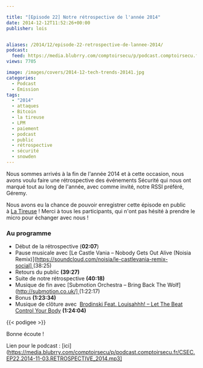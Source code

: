 ```yaml
---

title: "[Episode 22] Notre rétrospective de l'année 2014"
date: 2014-12-12T11:52:26+00:00
publisher: lois


aliases: /2014/12/episode-22-retrospective-de-lannee-2014/
podcast:
  feed: https://media.blubrry.com/comptoirsecu/p/podcast.comptoirsecu.fr/CSEC.EP22.2014-11-03.RETROSPECTIVE_2014.mp3
views: 7705

image: /images/covers/2014-12-tech-trends-20141.jpg
categories:
  - Podcast
  - Emission
tags:
  - "2014"
  - attaques
  - Bitcoin
  - la tireuse
  - LPM
  - paiement
  - podcast
  - public
  - rétrospective
  - sécurité
  - snowden
---
```



Nous sommes arrivés à la fin de l'année 2014 et à cette occasion, nous avons voulu faire une rétrospective des événements Sécurité qui nous ont marqué tout au long de l'année, avec comme invité, notre RSSI préféré, Géremy.

Nous avons eu la chance de pouvoir enregistrer cette épisode en public à [La Tireuse](http://latireuse.fr/) ! Merci à tous les participants, qui n'ont pas hésité à prendre le micro pour échanger avec nous !

### Au programme

  * Début de la rétrospective (**02:07**)
  * Pause musicale avec [Le Castle Vania – Nobody Gets Out Alive (Noisia Remix)](https://soundcloud.com/noisia/le-castlevania-remix-social] <span >(38:25)</span>
  * Retours du public **(39:27)**
  * Suite de notre rétrospective **(40:18)**
  * Musique de fin avec [Submotion Orchestra – Bring Back The Wolf](http://submotion.co.uk/] <span >(1:22:17)</span>
  * Bonus **(1:23:34)**
  * Musique de clôture avec  [<span >Brodinski Feat. Louisahhh! – Let The Beat Control Your Body</span>](https://soundcloud.com/brodinskiofficial/brodinski-feat-louisahhh-let) **(1:24:04)**

  {{< podigee >}}








Bonne écoute !

Lien pour le podcast : [ici](https://media.blubrry.com/comptoirsecu/p/podcast.comptoirsecu.fr/CSEC.EP22.2014-11-03.RETROSPECTIVE_2014.mp3]
